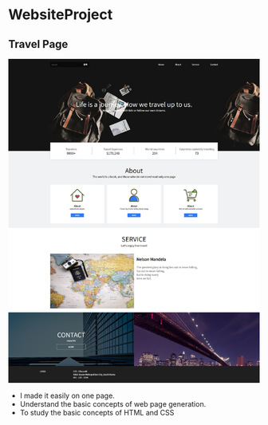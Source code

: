 # WebsiteProject

## Travel Page
<img src="https://github.com/Eilison98/WebsiteProject/blob/main/Travel/Source/image/TravelPage.png"  width="550" height="650"/>
<ul>
  <li>I made it easily on one page.
  <li>Understand the basic concepts of web page generation.
  <li>To study the basic concepts of HTML and CSS
<ul>
